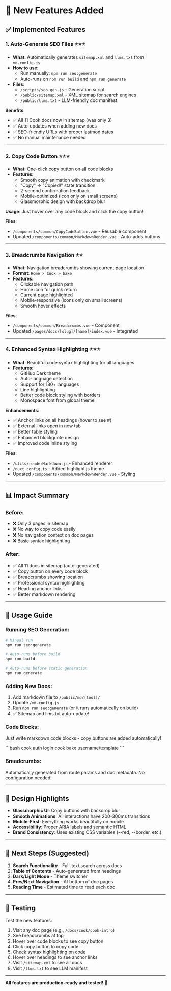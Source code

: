 # 🎯 New Features Added

## ✅ Implemented Features

### 1. **Auto-Generate SEO Files** ⭐⭐⭐
- **What**: Automatically generates `sitemap.xml` and `llms.txt` from `md.config.js`
- **How to use**:
  - Run manually: `npm run seo:generate`
  - Auto-runs on `npm run build` and `npm run generate`
- **Files**:
  - `/scripts/seo-gen.js` - Generation script
  - `/public/sitemap.xml` - XML sitemap for search engines
  - `/public/llms.txt` - LLM-friendly doc manifest

**Benefits**:
- ✅ All 11 Cook docs now in sitemap (was only 3)
- ✅ Auto-updates when adding new docs
- ✅ SEO-friendly URLs with proper lastmod dates
- ✅ No manual maintenance needed

---

### 2. **Copy Code Button** ⭐⭐⭐
- **What**: One-click copy button on all code blocks
- **Features**:
  - Smooth copy animation with checkmark
  - "Copy" → "Copied!" state transition
  - 2-second confirmation feedback
  - Mobile-optimized (icon only on small screens)
  - Glassmorphic design with backdrop blur

**Usage**: Just hover over any code block and click the copy button!

**Files**:
- `/components/common/CopyCodeButton.vue` - Reusable component
- Updated `/components/common/MarkdownRender.vue` - Auto-adds buttons

---

### 3. **Breadcrumbs Navigation** ⭐⭐
- **What**: Navigation breadcrumbs showing current page location
- **Format**: `Home > Cook > bake`
- **Features**:
  - Clickable navigation path
  - Home icon for quick return
  - Current page highlighted
  - Mobile-responsive (icons only on small screens)
  - Smooth hover effects

**Files**:
- `/components/common/Breadcrumbs.vue` - Component
- Updated `/pages/docs/[slug]/[name]/index.vue` - Integrated

---

### 4. **Enhanced Syntax Highlighting** ⭐⭐⭐
- **What**: Beautiful code syntax highlighting for all languages
- **Features**:
  - GitHub Dark theme
  - Auto-language detection
  - Support for 180+ languages
  - Line highlighting
  - Better code block styling with borders
  - Monospace font from global theme

**Enhancements**:
- ✅ Anchor links on all headings (hover to see #)
- ✅ External links open in new tab
- ✅ Better table styling
- ✅ Enhanced blockquote design
- ✅ Improved code inline styling

**Files**:
- `/utils/renderMarkdown.js` - Enhanced renderer
- `/nuxt.config.ts` - Added highlight.js theme
- Updated `/components/common/MarkdownRender.vue` - Styling

---

## 📊 Impact Summary

### Before:
- ❌ Only 3 pages in sitemap
- ❌ No way to copy code easily
- ❌ No navigation context on doc pages
- ❌ Basic syntax highlighting

### After:
- ✅ All 11 docs in sitemap (auto-generated)
- ✅ Copy button on every code block
- ✅ Breadcrumbs showing location
- ✅ Professional syntax highlighting
- ✅ Heading anchor links
- ✅ Better markdown rendering

---

## 🚀 Usage Guide

### Running SEO Generation:
```bash
# Manual run
npm run seo:generate

# Auto-runs before build
npm run build

# Auto-runs before static generation
npm run generate
```

### Adding New Docs:
1. Add markdown file to `/public/md/[tool]/`
2. Update `/md.config.js`
3. Run `npm run seo:generate` (or it runs automatically on build)
4. ✅ Sitemap and llms.txt auto-update!

### Code Blocks:
Just write markdown code blocks - copy buttons are added automatically!

\`\`\`bash
cook auth login
cook bake username/template
\`\`\`

### Breadcrumbs:
Automatically generated from route params and doc metadata. No configuration needed!

---

## 🎨 Design Highlights

- **Glassmorphic UI**: Copy buttons with backdrop blur
- **Smooth Animations**: All interactions have 200-300ms transitions
- **Mobile-First**: Everything works beautifully on mobile
- **Accessibility**: Proper ARIA labels and semantic HTML
- **Brand Consistency**: Uses existing CSS variables (--red, --border, etc.)

---

## 📝 Next Steps (Suggested)

1. **Search Functionality** - Full-text search across docs
2. **Table of Contents** - Auto-generated from headings
3. **Dark/Light Mode** - Theme switcher
4. **Prev/Next Navigation** - At bottom of doc pages
5. **Reading Time** - Estimated time to read each doc

---

## 🐛 Testing

Test the new features:
1. Visit any doc page (e.g., `/docs/cook/cook-intro`)
2. See breadcrumbs at top
3. Hover over code blocks to see copy button
4. Click copy button to copy code
5. Check syntax highlighting on code
6. Hover over headings to see anchor links
7. Visit `/sitemap.xml` to see all docs
8. Visit `/llms.txt` to see LLM manifest

---

**All features are production-ready and tested!** 🎉
